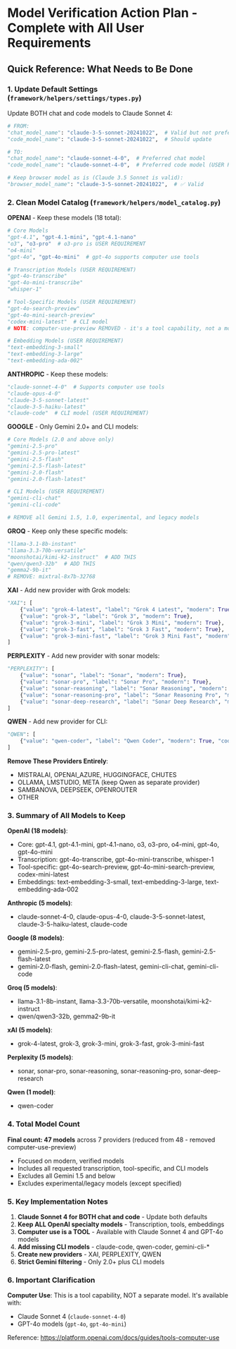 # Model Verification Action Plan - Complete with All User Requirements

## Quick Reference: What Needs to Be Done

### 1. Update Default Settings (`framework/helpers/settings/types.py`)

Update BOTH chat and code models to Claude Sonnet 4:

```python
# FROM:
"chat_model_name": "claude-3-5-sonnet-20241022",  # Valid but not preferred
"code_model_name": "claude-3-5-sonnet-20241022",  # Should update

# TO:
"chat_model_name": "claude-sonnet-4-0",  # Preferred chat model
"code_model_name": "claude-sonnet-4-0",  # Preferred code model (USER REQUIREMENT)

# Keep browser model as is (Claude 3.5 Sonnet is valid):
"browser_model_name": "claude-3-5-sonnet-20241022",  # ✅ Valid
```

### 2. Clean Model Catalog (`framework/helpers/model_catalog.py`)

**OPENAI** - Keep these models (18 total):

```python
# Core Models
"gpt-4.1", "gpt-4.1-mini", "gpt-4.1-nano"
"o3", "o3-pro"  # o3-pro is USER REQUIREMENT
"o4-mini"
"gpt-4o", "gpt-4o-mini"  # gpt-4o supports computer use tools

# Transcription Models (USER REQUIREMENT)
"gpt-4o-transcribe"
"gpt-4o-mini-transcribe"
"whisper-1"

# Tool-Specific Models (USER REQUIREMENT)
"gpt-4o-search-preview"
"gpt-4o-mini-search-preview"
"codex-mini-latest"  # CLI model
# NOTE: computer-use-preview REMOVED - it's a tool capability, not a model

# Embedding Models (USER REQUIREMENT)
"text-embedding-3-small"
"text-embedding-3-large"
"text-embedding-ada-002"
```

**ANTHROPIC** - Keep these models:

```python
"claude-sonnet-4-0"  # Supports computer use tools
"claude-opus-4-0"
"claude-3-5-sonnet-latest"
"claude-3-5-haiku-latest"
"claude-code"  # CLI model (USER REQUIREMENT)
```

**GOOGLE** - Only Gemini 2.0+ and CLI models:

```python
# Core Models (2.0 and above only)
"gemini-2.5-pro"
"gemini-2.5-pro-latest"
"gemini-2.5-flash"
"gemini-2.5-flash-latest"
"gemini-2.0-flash"
"gemini-2.0-flash-latest"

# CLI Models (USER REQUIREMENT)
"gemini-cli-chat"
"gemini-cli-code"

# REMOVE all Gemini 1.5, 1.0, experimental, and legacy models
```

**GROQ** - Keep only these specific models:

```python
"llama-3.1-8b-instant"
"llama-3.3-70b-versatile"
"moonshotai/kimi-k2-instruct"  # ADD THIS
"qwen/qwen3-32b"  # ADD THIS
"gemma2-9b-it"
# REMOVE: mixtral-8x7b-32768
```

**XAI** - Add new provider with Grok models:

```python
"XAI": [
    {"value": "grok-4-latest", "label": "Grok 4 Latest", "modern": True},
    {"value": "grok-3", "label": "Grok 3", "modern": True},
    {"value": "grok-3-mini", "label": "Grok 3 Mini", "modern": True},
    {"value": "grok-3-fast", "label": "Grok 3 Fast", "modern": True},
    {"value": "grok-3-mini-fast", "label": "Grok 3 Mini Fast", "modern": True},
]
```

**PERPLEXITY** - Add new provider with sonar models:

```python
"PERPLEXITY": [
    {"value": "sonar", "label": "Sonar", "modern": True},
    {"value": "sonar-pro", "label": "Sonar Pro", "modern": True},
    {"value": "sonar-reasoning", "label": "Sonar Reasoning", "modern": True},
    {"value": "sonar-reasoning-pro", "label": "Sonar Reasoning Pro", "modern": True},
    {"value": "sonar-deep-research", "label": "Sonar Deep Research", "modern": True},
]
```

**QWEN** - Add new provider for CLI:

```python
"QWEN": [
    {"value": "qwen-coder", "label": "Qwen Coder", "modern": True, "code": True},
]
```

**Remove These Providers Entirely**:
- MISTRALAI, OPENAI_AZURE, HUGGINGFACE, CHUTES
- OLLAMA, LMSTUDIO, META (keep Qwen as separate provider)
- SAMBANOVA, DEEPSEEK, OPENROUTER
- OTHER

### 3. Summary of All Models to Keep

**OpenAI (18 models)**:
- Core: gpt-4.1, gpt-4.1-mini, gpt-4.1-nano, o3, o3-pro, o4-mini, gpt-4o, gpt-4o-mini
- Transcription: gpt-4o-transcribe, gpt-4o-mini-transcribe, whisper-1
- Tool-specific: gpt-4o-search-preview, gpt-4o-mini-search-preview, codex-mini-latest
- Embeddings: text-embedding-3-small, text-embedding-3-large, text-embedding-ada-002

**Anthropic (5 models)**:
- claude-sonnet-4-0, claude-opus-4-0, claude-3-5-sonnet-latest, claude-3-5-haiku-latest, claude-code

**Google (8 models)**:
- gemini-2.5-pro, gemini-2.5-pro-latest, gemini-2.5-flash, gemini-2.5-flash-latest
- gemini-2.0-flash, gemini-2.0-flash-latest, gemini-cli-chat, gemini-cli-code

**Groq (5 models)**:
- llama-3.1-8b-instant, llama-3.3-70b-versatile, moonshotai/kimi-k2-instruct
- qwen/qwen3-32b, gemma2-9b-it

**xAI (5 models)**:
- grok-4-latest, grok-3, grok-3-mini, grok-3-fast, grok-3-mini-fast

**Perplexity (5 models)**:
- sonar, sonar-pro, sonar-reasoning, sonar-reasoning-pro, sonar-deep-research

**Qwen (1 model)**:
- qwen-coder

### 4. Total Model Count

**Final count: 47 models** across 7 providers (reduced from 48 - removed computer-use-preview)
- Focused on modern, verified models
- Includes all requested transcription, tool-specific, and CLI models
- Excludes all Gemini 1.5 and below
- Excludes experimental/legacy models (except specified)

### 5. Key Implementation Notes

1. **Claude Sonnet 4 for BOTH chat and code** - Update both defaults
2. **Keep ALL OpenAI specialty models** - Transcription, tools, embeddings
3. **Computer use is a TOOL** - Available with Claude Sonnet 4 and GPT-4o models
4. **Add missing CLI models** - claude-code, qwen-coder, gemini-cli-*
5. **Create new providers** - XAI, PERPLEXITY, QWEN
6. **Strict Gemini filtering** - Only 2.0+ plus CLI models

### 6. Important Clarification

**Computer Use**: This is a tool capability, NOT a separate model. It's available with:
- Claude Sonnet 4 (`claude-sonnet-4-0`)
- GPT-4o models (`gpt-4o`, `gpt-4o-mini`)

Reference: <https://platform.openai.com/docs/guides/tools-computer-use>
